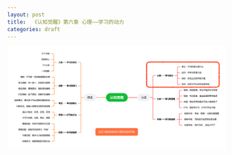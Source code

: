 ```yaml
---
layout: post
title:  《认知觉醒》第六章 心理——学习的动力
categories: draft
---
```


![脑图认知觉醒-心理.PNG](/assets/%E8%84%91%E5%9B%BE%E8%AE%A4%E7%9F%A5%E8%A7%89%E9%86%92-%E5%BF%83%E7%90%86.PNG)



<!--stackedit_data:
eyJoaXN0b3J5IjpbMTM2MDMyNDkxMSwtMTY0Njc1ODI0OV19
-->